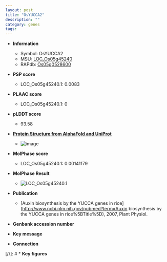 ```yaml
---
layout: post
title: "OsYUCCA2"
description: ""
category: genes
tags: 
---
```


* **Information**  
    + Symbol: OsYUCCA2  
    + MSU: [LOC_Os05g45240](http://rice.plantbiology.msu.edu/cgi-bin/ORF_infopage.cgi?orf=LOC_Os05g45240)  
    + RAPdb: [Os05g0528600](http://rapdb.dna.affrc.go.jp/viewer/gbrowse_details/irgsp1?name=Os05g0528600)  

* **PSP score**  
    + LOC_Os05g45240.1: 0.0083 

* **PLAAC score**  
    + LOC_Os05g45240.1: 0 

* **pLDDT score**
    + 93.58

* **[Protein Structure from AlphaFold and UniProt](https://www.uniprot.org/uniprotkb/A0A0P0WPP9/entry#structure)**
    + ![image](https://ricepsp.github.io/images/A/AF-A0A0P0WPP9-F1.png)

* **MolPhase score**
    + LOC_Os05g45240.1: 0.00141179

* **MolPhase Result**
    + ![LOC_Os05g45240.1](https://304243504.github.io/Pictures/LOC_Os05g/LOC_Os05g45240.1.png)

* **Publication**  
    + [Auxin biosynthesis by the YUCCA genes in rice](http://www.ncbi.nlm.nih.gov/pubmed?term=Auxin biosynthesis by the YUCCA genes in rice%5BTitle%5D), 2007, Plant Physiol.

* **Genbank accession number**  

* **Key message**  

* **Connection**  

[//]: # * **Key figures**  


